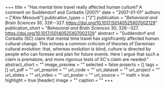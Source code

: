 +++
title = "Has mental time travel really affected human culture? A comment on Suddendorf and Corballis (2007)"
date = "2007-01-01"
authors = ["Alex Mesoudi"]
publication_types = ["2"]
publication = "_Behavioral and Brain Sciences_ 30, 326--327. https://doi.org/10.1017/S0140525X07002129"
publication_short = "_Behavioral and Brain Sciences_ 30, 326--327. https://doi.org/10.1017/S0140525X07002129"
abstract = "Suddendorf and Corballis (SC) claim that mental time travel has significantly affected human cultural change. This echoes a common criticism of theories of Darwinian cultural evolution: that, whereas evolution is blind, culture is directed by people who can foresee and plan for future events. Here I argue that such a claim is premature, and more rigorous tests of SC's claim are needed."
abstract_short = ""
image_preview = ""
selected = false
projects = []
tags = []
url_pdf = ""
url_preprint = ""
url_code = ""
url_dataset = ""
url_project = ""
url_slides = ""
url_video = ""
url_poster = ""
url_source = ""
math = true
highlight = true
[header]
image = ""
caption = ""
+++
